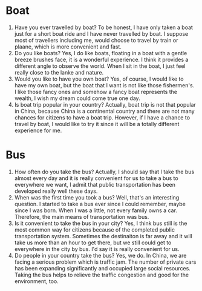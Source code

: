 # Boat
1. Have you ever travelled by boat?
To be honest, I have only taken a boat just for a short boat ride and I have never travelled by boat. I suppose most of travellers including me, would choose to travel by train or plaane, which is more convenient and fast.
1. Do you like boats?
Yes, I do like boats, floating in a boat with a gentle breeze brushes face, it is a wonderful experience. I think it provides a different angle to observe the world. When I sit in the boat, I just feel really close to the lanke and nature.
1. Would you like to have you own boat?
Yes, of course, I would like to have my own boat, but the boat that I want is not like those fishermen's. I like those fancy ones and somehow a fancy boat represents the wealth, I wish my dream could come true one day.
1. Is boat trip popular in your country?
Actually, boat trip is not that popular in China, because China is a continental country and there are not many chances for citizens to have a boat trip. However, if I have a chance to travel by boat, I would like to try it since it will be a totally different experience for me.

# Bus
1. How often do you take the bus?
Actually, I should say that I take the bus almost every day and it is really convenient for us to take a bus to everywhere we want, I admit that public transportation has been developed really well these days.
2. When was the first time you took a bus?
Well, that's an interesting question. I started to take a bus ever since I could remember, maybe since I was born. When I was a little, not every family owns a car. Therefore, the main means of transportation was bus.
3. Is it convenient to take the bus in your city?
Yes, I think bus still is the most common way for citizens because of the completed public transportation system. Sometimes the destinaiton is far away and it will take us more than an hour to get there, but we still could get to everywhere in the city by bus. I'd say it is really convenient for us.
4. Do people in your country take the bus?
Yes, we do. In China, we are facing a serious problem which is traffic jam. The number of private cars has been expanding significantly and occupied large social resources. Taking the bus helps to relieve the traffic congestion and good for the environment, too.
